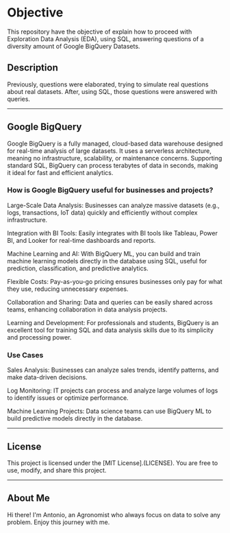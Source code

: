 # Objective
This repository have the objective of explain how to proceed with Exploration Data Analysis (EDA), using SQL, answering questions
of a diversity amount of Google BigQuery Datasets.

## Description
Previously, questions were elaborated, trying to simulate real questions about real datasets.
After, using SQL, those questions were answered with queries.

---

## Google BigQuery
Google BigQuery is a fully managed, cloud-based data warehouse designed for real-time analysis of large datasets. It uses a serverless architecture, meaning no infrastructure, scalability, or maintenance concerns. Supporting standard SQL, BigQuery can process terabytes of data in seconds, making it ideal for fast and efficient analytics.

### How is Google BigQuery useful for businesses and projects?
Large-Scale Data Analysis:
Businesses can analyze massive datasets (e.g., logs, transactions, IoT data) quickly and efficiently without complex infrastructure.

Integration with BI Tools:
Easily integrates with BI tools like Tableau, Power BI, and Looker for real-time dashboards and reports.

Machine Learning and AI:
With BigQuery ML, you can build and train machine learning models directly in the database using SQL, useful for prediction, classification, and predictive analytics.

Flexible Costs:
Pay-as-you-go pricing ensures businesses only pay for what they use, reducing unnecessary expenses.

Collaboration and Sharing:
Data and queries can be easily shared across teams, enhancing collaboration in data analysis projects.

Learning and Development:
For professionals and students, BigQuery is an excellent tool for training SQL and data analysis skills due to its simplicity and processing power.

### Use Cases
Sales Analysis: Businesses can analyze sales trends, identify patterns, and make data-driven decisions.

Log Monitoring: IT projects can process and analyze large volumes of logs to identify issues or optimize performance.

Machine Learning Projects: Data science teams can use BigQuery ML to build predictive models directly in the database.

---

## License
This project is licensed under the [MIT License].(LICENSE). You are free to use, modify, and share this project.

---

## About Me
Hi there! I'm Antonio, an Agronomist who always focus on data to solve any problem. Enjoy this journey with me.
